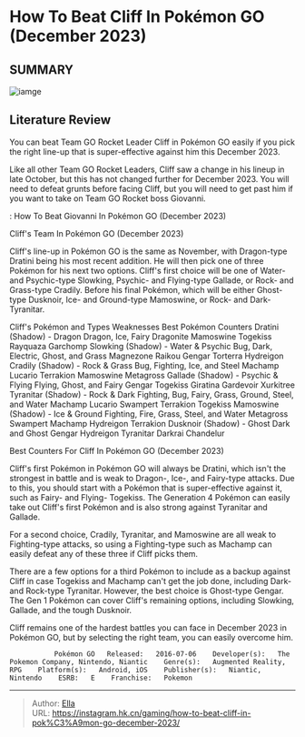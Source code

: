# How To Beat Cliff In Pokémon GO (December 2023)


## SUMMARY 

![iamge](https://static1.srcdn.com/wordpress/wp-content/uploads/2023/11/how-to-beat-cliff-in-pok-mon-go-december-2023.jpg)

## Literature Review

You can beat Team GO Rocket Leader Cliff in Pokémon GO easily if you pick the right line-up that is super-effective against him this December 2023.





Like all other Team GO Rocket Leaders, Cliff saw a change in his lineup in late October, but this has not changed further for December 2023. You will need to defeat grunts before facing Cliff, but you will need to get past him if you want to take on Team GO Rocket boss Giovanni.




 : How To Beat Giovanni In Pokémon GO (December 2023)


 Cliff&#39;s Team In Pokémon GO (December 2023) 
          

Cliff&#39;s line-up in Pokémon GO is the same as November, with Dragon-type Dratini being his most recent addition. He will then pick one of three Pokémon for his next two options. Cliff&#39;s first choice will be one of Water- and Psychic-type Slowking, Psychic- and Flying-type Gallade, or Rock- and Grass-type Cradily. Before his final Pokémon, which will be either Ghost-type Dusknoir, Ice- and Ground-type Mamoswine, or Rock- and Dark- Tyranitar.

 Cliff&#39;s Pokémon and Types  Weaknesses  Best Pokémon Counters   Dratini (Shadow) - Dragon  Dragon, Ice, Fairy    Dragonite   Mamoswine   Togekiss   Rayquaza   Garchomp      Slowking (Shadow) - Water &amp; Psychic  Bug, Dark, Electric, Ghost, and Grass    Magnezone   Raikou   Gengar   Torterra   Hydreigon      Cradily (Shadow) - Rock &amp; Grass  Bug, Fighting, Ice, and Steel    Machamp   Lucario   Terrakion   Mamoswine   Metagross      Gallade (Shadow) - Psychic &amp; Flying  Flying, Ghost, and Fairy    Gengar   Togekiss   Giratina   Gardevoir   Xurkitree      Tyranitar (Shadow) - Rock &amp; Dark  Fighting, Bug, Fairy, Grass, Ground, Steel, and Water    Machamp   Lucario   Swampert   Terrakion   Togekiss      Mamoswine (Shadow) - Ice &amp; Ground  Fighting, Fire, Grass, Steel, and Water    Metagross   Swampert   Machamp   Hydreigon   Terrakion      Dusknoir (Shadow) - Ghost  Dark and Ghost    Gengar   Hydreigon   Tyranitar   Darkrai   Chandelur      








 Best Counters For Cliff In Pokémon GO (December 2023) 
          

Cliff&#39;s first Pokémon in Pokémon GO will always be Dratini, which isn&#39;t the strongest in battle and is weak to Dragon-, Ice-, and Fairy-type attacks. Due to this, you should start with a Pokémon that is super-effective against it, such as Fairy- and Flying- Togekiss. The Generation 4 Pokémon can easily take out Cliff&#39;s first Pokémon and is also strong against Tyranitar and Gallade.



For a second choice, Cradily, Tyranitar, and Mamoswine are all weak to Fighting-type attacks, so using a Fighting-type such as Machamp can easily defeat any of these three if Cliff picks them.




There are a few options for a third Pokémon to include as a backup against Cliff in case Togekiss and Machamp can&#39;t get the job done, including Dark- and Rock-type Tyranitar. However, the best choice is Ghost-type Gengar. The Gen 1 Pokémon can cover Cliff&#39;s remaining options, including Slowking, Gallade, and the tough Dusknoir.




Cliff remains one of the hardest battles you can face in December 2023 in Pokémon GO, but by selecting the right team, you can easily overcome him.

               Pokémon GO   Released:   2016-07-06    Developer(s):   The Pokemon Company, Nintendo, Niantic    Genre(s):   Augmented Reality, RPG    Platform(s):   Android, iOS    Publisher(s):   Niantic, Nintendo    ESRB:   E    Franchise:   Pokemon      

---

> Author: [Ella](https://instagram.hk.cn/)  
> URL: https://instagram.hk.cn/gaming/how-to-beat-cliff-in-pok%C3%A9mon-go-december-2023/  

